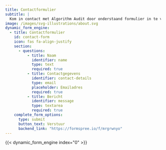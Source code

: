 ```yaml
---
title: Contactformulier
subtitle: |
  Kom in contact met Algorithm Audit door onderstaand formulier in te vullen.
image: /images/svg-illustrations/about.svg
dynamic_form_engine:
  - title: Contactformulier
    id: contact-form
    icon: fas fa-align-justify
    section:
      - questions:
          - title: Naam
            identifier: name
            type: text
            required: true
          - title: Contactgegevens
            identifier: contact-details
            type: email
            placeholder: Emailadres
            required: true
          - title: Bericht
            identifier: message
            type: textarea
            required: true
    complete_form_options:
      type: submit
      button_text: Verstuur
      backend_link: "https://formspree.io/f/mrgrwnyo"
---
```


{{< dynamic_form_engine index="0" >}}
